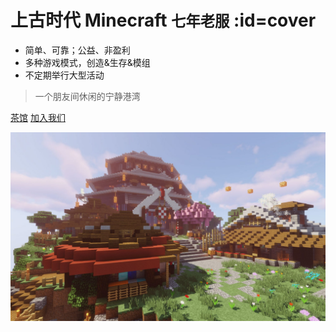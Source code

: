 <!-- ![logo](/assets/images/favicon.ico) -->

# 上古时代 Minecraft <small>七年老服</small> :id=cover

<!-- - 简单、可靠；正版、非盈利 -->
- 简单、可靠；公益、非盈利
- 多种游戏模式，创造&生存&模组
- 不定期举行大型活动

> 一个朋友间休闲的宁静港湾

[茶馆](https://bbs.mimaru.me/)
[加入我们](#get-started)

![background](assets/images/bg.jpg)
